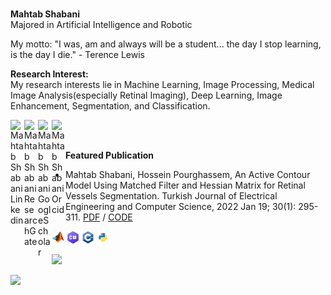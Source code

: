 ###  

**Mahtab Shabani** <br />
Majored in Artificial Intelligence and Robotic <br />

My motto: "I was, am and always will be a student... the day I stop learning, is the day I die."  - Terence Lewis

**Research Interest:** <br/>
My research interests lie in Machine Learning, Image Processing, Medical Image Analysis(especially Retinal Imaging), Deep Learning, Image Enhancement, Segmentation, and Classification.


<a href="https://www.linkedin.com/in/mahtab-shabani/">
  <img align="left" alt="Mahtab Shabani Linkedin" width="22px" src="https://cdn.jsdelivr.net/npm/simple-icons@v3/icons/linkedin.svg" />
</a>
<a href="https://www.researchgate.net/profile/Mahtab-Shabani">
  <img align="left" alt="Mahtab Shabani ResearchGate" width="22px" src="https://cdn.jsdelivr.net/npm/simple-icons@3.1.0/icons/researchgate.svg" />
</a>
<a href="https://scholar.google.com/citations?hl=en&user=GkpKF88AAAAJ">
  <img align="left" alt="Mahtab Shabani GoogleScholar" width="22px" src="https://cdn.jsdelivr.net/npm/simple-icons@3.1.0/icons/googlescholar.svg" />
</a>
<a href="https://orcid.org/0000-0002-3200-4773">
  <img align="left" alt="Mahtab Shabani Orcid" width="22px" src="https://cdn.jsdelivr.net/npm/simple-icons@v3/icons/orcid.svg" />
</a>
<br /><br />

**Featured Publication**
- Mahtab Shabani, Hossein Pourghassem, An Active Contour Model Using Matched Filter and Hessian Matrix for Retinal Vessels Segmentation. Turkish Journal of Electrical Engineering and Computer Science, 2022 Jan 19; 30(1): 295-311. [PDF](https://www.researchgate.net/publication/357619455_An_active_contour_model_using_matched_filter_and_Hessian_matrix_for_retinal_vessels_segmentation) / 
[CODE](https://github.com/Mahtab-Shabani/Retinal-Blood-Vessel-Segmentation-by-Active-Contour)<br />

<code><img height="20" src="https://raw.githubusercontent.com/github/explore/80688e429a7d4ef2fca1e82350fe8e3517d3494d/topics/matlab/matlab.png"></code>
<code><img height="20" src="https://raw.githubusercontent.com/github/explore/80688e429a7d4ef2fca1e82350fe8e3517d3494d/topics/csharp/csharp.png"></code>
<code><img height="20" src="https://raw.githubusercontent.com/github/explore/80688e429a7d4ef2fca1e82350fe8e3517d3494d/topics/cpp/cpp.png"></code>
<code><img height="20" src="https://raw.githubusercontent.com/github/explore/80688e429a7d4ef2fca1e82350fe8e3517d3494d/topics/python/python.png"></code>


![](https://github-readme-stats.vercel.app/api/top-langs/?username=Mahtab-Shabani&theme=buefy&hide_border=false&include_all_commits=false&count_private=false&layout=compact)

[![](https://visitcount.itsvg.in/api?id=Mahtab-Shabani&icon=0&color=0)](https://visitcount.itsvg.in)
